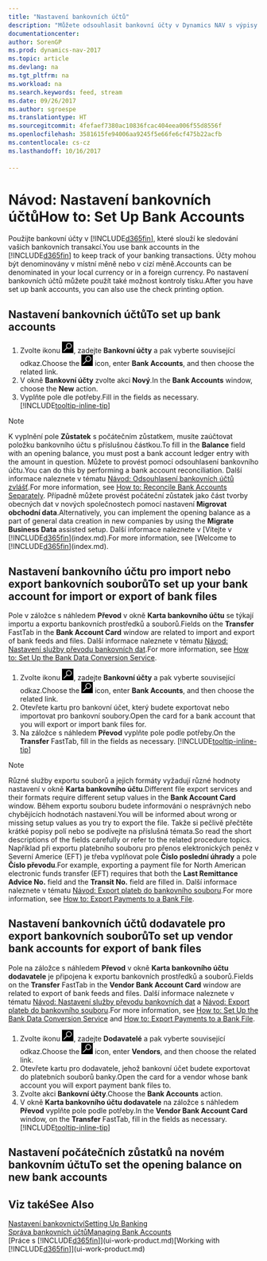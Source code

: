 ```yaml
---
title: "Nastavení bankovních účtů"
description: "Můžete odsouhlasit bankovní účty v Dynamics NAV s výpisy z bank."
documentationcenter: 
author: SorenGP
ms.prod: dynamics-nav-2017
ms.topic: article
ms.devlang: na
ms.tgt_pltfrm: na
ms.workload: na
ms.search.keywords: feed, stream
ms.date: 09/26/2017
ms.author: sgroespe
ms.translationtype: HT
ms.sourcegitcommit: 4fefaef7380ac10836fcac404eea006f55d8556f
ms.openlocfilehash: 3581615fe94006aa9245f5e66fe6cf475b22acfb
ms.contentlocale: cs-cz
ms.lasthandoff: 10/16/2017

---
```

# <a name="how-to-set-up-bank-accounts"></a><span data-ttu-id="21ead-103">Návod: Nastavení bankovních účtů</span><span class="sxs-lookup"><span data-stu-id="21ead-103">How to: Set Up Bank Accounts</span></span>
<span data-ttu-id="21ead-104">Použijte bankovní účty v [!INCLUDE[d365fin](includes/d365fin_md.md)], které slouží ke sledování vašich bankovních transakcí.</span><span class="sxs-lookup"><span data-stu-id="21ead-104">You use bank accounts in the [!INCLUDE[d365fin](includes/d365fin_md.md)] to keep track of your banking transactions.</span></span> <span data-ttu-id="21ead-105">Účty mohou být denominovány v místní měně nebo v cizí měně.</span><span class="sxs-lookup"><span data-stu-id="21ead-105">Accounts can be denominated in your local currency or in a foreign currency.</span></span> <span data-ttu-id="21ead-106">Po nastavení bankovních účtů můžete použít také možnost kontroly tisku.</span><span class="sxs-lookup"><span data-stu-id="21ead-106">After you have set up bank accounts, you can also use the check printing option.</span></span>

## <a name="to-set-up-bank-accounts"></a><span data-ttu-id="21ead-107">Nastavení bankovních účtů</span><span class="sxs-lookup"><span data-stu-id="21ead-107">To set up bank accounts</span></span>
1. <span data-ttu-id="21ead-108">Zvolte ikonu ![Vyhledat stránku nebo sestavu](media/ui-search/search_small.png "Ikona Vyhledat stránku nebo sestavu"), zadejte **Bankovní účty** a pak vyberte související odkaz.</span><span class="sxs-lookup"><span data-stu-id="21ead-108">Choose the ![Search for Page or Report](media/ui-search/search_small.png "Search for Page or Report icon") icon, enter **Bank Accounts**, and then choose the related link.</span></span>
2. <span data-ttu-id="21ead-109">V okně **Bankovní účty** zvolte akci **Nový**.</span><span class="sxs-lookup"><span data-stu-id="21ead-109">In the **Bank Accounts** window, choose the **New** action.</span></span>
3. <span data-ttu-id="21ead-110">Vyplňte pole dle potřeby.</span><span class="sxs-lookup"><span data-stu-id="21ead-110">Fill in the fields as necessary.</span></span> [!INCLUDE[tooltip-inline-tip](includes/tooltip-inline-tip_md.md)]

> [!NOTE]
> <span data-ttu-id="21ead-111">K vyplnění pole **Zůstatek** s počátečním zůstatkem, musíte zaúčtovat položku bankovního účtu s příslušnou částkou.</span><span class="sxs-lookup"><span data-stu-id="21ead-111">To fill in the **Balance** field with an opening balance, you must post a bank account ledger entry with the amount in question.</span></span> <span data-ttu-id="21ead-112">Můžete to provést pomocí odsouhlasení bankovního účtu.</span><span class="sxs-lookup"><span data-stu-id="21ead-112">You can do this by performing a bank account reconciliation.</span></span> <span data-ttu-id="21ead-113">Další informace naleznete v tématu [Návod: Odsouhlasení bankovních účtů zvlášť](bank-how-reconcile-bank-accounts-separately.md).</span><span class="sxs-lookup"><span data-stu-id="21ead-113">For more information, see [How to: Reconcile Bank Accounts Separately](bank-how-reconcile-bank-accounts-separately.md).</span></span> <span data-ttu-id="21ead-114">Případně můžete provést počáteční zůstatek jako část tvorby obecných dat v nových společnostech pomocí nastavení **Migrovat obchodní data**.</span><span class="sxs-lookup"><span data-stu-id="21ead-114">Alternatively, you can implement the opening balance as a part of general data creation in new companies by using the **Migrate Business Data** assisted setup.</span></span> <span data-ttu-id="21ead-115">Další informace naleznete v [Vítejte v [!INCLUDE[d365fin](includes/d365fin_md.md)](index.md).</span><span class="sxs-lookup"><span data-stu-id="21ead-115">For more information, see [Welcome to [!INCLUDE[d365fin](includes/d365fin_md.md)](index.md).</span></span>

## <a name="to-set-up-your-bank-account-for-import-or-export-of-bank-files"></a><span data-ttu-id="21ead-116">Nastavení bankovního účtu pro import nebo export bankovních souborů</span><span class="sxs-lookup"><span data-stu-id="21ead-116">To set up your bank account for import or export of bank files</span></span>
<span data-ttu-id="21ead-117">Pole v záložce s náhledem **Převod** v okně **Karta bankovního účtu** se týkají importu a exportu bankovních prostředků a souborů.</span><span class="sxs-lookup"><span data-stu-id="21ead-117">Fields on the **Transfer** FastTab in the **Bank Account Card** window are related to import and export of bank feeds and files.</span></span> <span data-ttu-id="21ead-118">Další informace naleznete v tématu [Návod: Nastavení služby převodu bankovních dat](bank-how-setup-bank-data-conversion-service.md).</span><span class="sxs-lookup"><span data-stu-id="21ead-118">For more information, see [How to: Set Up the Bank Data Conversion Service](bank-how-setup-bank-data-conversion-service.md).</span></span>

1. <span data-ttu-id="21ead-119">Zvolte ikonu ![Vyhledat stránku nebo sestavu](media/ui-search/search_small.png "Ikona Vyhledat stránku nebo sestavu"), zadejte **Bankovní účty** a pak vyberte související odkaz.</span><span class="sxs-lookup"><span data-stu-id="21ead-119">Choose the ![Search for Page or Report](media/ui-search/search_small.png "Search for Page or Report icon") icon, enter **Bank Accounts**, and then choose the related link.</span></span>
2. <span data-ttu-id="21ead-120">Otevřete kartu pro bankovní účet, který budete exportovat nebo importovat pro bankovní soubory.</span><span class="sxs-lookup"><span data-stu-id="21ead-120">Open the card for a bank account that you will export or import bank files for.</span></span>
3. <span data-ttu-id="21ead-121">Na záložce s náhledem **Převod** vyplňte pole podle potřeby.</span><span class="sxs-lookup"><span data-stu-id="21ead-121">On the **Transfer** FastTab, fill in the fields as necessary.</span></span> [!INCLUDE[tooltip-inline-tip](includes/tooltip-inline-tip_md.md)]

> [!NOTE]  
>   <span data-ttu-id="21ead-122">Různé služby exportu souborů a jejich formáty vyžadují různé hodnoty nastavení v okně **Karta bankovního účtu**.</span><span class="sxs-lookup"><span data-stu-id="21ead-122">Different file export services and their formats require different setup values in the **Bank Account Card** window.</span></span> <span data-ttu-id="21ead-123">Během exportu souboru budete informováni o nesprávných nebo chybějících hodnotách nastavení.</span><span class="sxs-lookup"><span data-stu-id="21ead-123">You will be informed about wrong or missing setup values as you try to export the file.</span></span> <span data-ttu-id="21ead-124">Takže si pečlivě přečtěte krátké popisy polí nebo se podívejte na příslušná témata.</span><span class="sxs-lookup"><span data-stu-id="21ead-124">So read the short descriptions of the fields carefully or refer to the related procedure topics.</span></span> <span data-ttu-id="21ead-125">Například při exportu platebního souboru pro přenos elektronických peněz v Severní Americe (EFT) je třeba vyplňovat pole **Číslo poslední úhrady** a pole **Číslo převodu**.</span><span class="sxs-lookup"><span data-stu-id="21ead-125">For example, exporting a payment file for North American electronic funds transfer (EFT) requires that both the **Last Remittance Advice No.** field and the **Transit No.** field are filled in.</span></span> <span data-ttu-id="21ead-126">Další informace naleznete v tématu [Návod: Export plateb do bankovního souboru](payables-how-export-payments-bank-file.md).</span><span class="sxs-lookup"><span data-stu-id="21ead-126">For more information, see [How to: Export Payments to a Bank File](payables-how-export-payments-bank-file.md).</span></span>

## <a name="to-set-up-vendor-bank-accounts-for-export-of-bank-files"></a><span data-ttu-id="21ead-127">Nastavení bankovních účtů dodavatele pro export bankovních souborů</span><span class="sxs-lookup"><span data-stu-id="21ead-127">To set up vendor bank accounts for export of bank files</span></span>
<span data-ttu-id="21ead-128">Pole na záložce s náhledem **Převod** v okně **Karta bankovního účtu dodavatele** je připojena k exportu bankovních prostředků a souborů.</span><span class="sxs-lookup"><span data-stu-id="21ead-128">Fields on the **Transfer** FastTab in the **Vendor Bank Account Card** window are related to export of bank feeds and files.</span></span> <span data-ttu-id="21ead-129">Další informace naleznete v tématu [Návod: Nastavení služby převodu bankovních dat](bank-how-setup-bank-data-conversion-service.md) a [Návod: Export plateb do bankovního souboru](payables-how-export-payments-bank-file.md).</span><span class="sxs-lookup"><span data-stu-id="21ead-129">For more information, see [How to: Set Up the Bank Data Conversion Service](bank-how-setup-bank-data-conversion-service.md) and [How to: Export Payments to a Bank File](payables-how-export-payments-bank-file.md).</span></span>

1. <span data-ttu-id="21ead-130">Zvolte ikonu ![Vyhledat stránku nebo sestavu](media/ui-search/search_small.png "Ikona Vyhledat stránku nebo sestavu"), zadejte **Dodavatelé** a pak vyberte související odkaz.</span><span class="sxs-lookup"><span data-stu-id="21ead-130">Choose the ![Search for Page or Report](media/ui-search/search_small.png "Search for Page or Report icon") icon, enter **Vendors**, and then choose the related link.</span></span>
2. <span data-ttu-id="21ead-131">Otevřete kartu pro dodavatele, jehož bankovní účet budete exportovat do platebních souborů banky.</span><span class="sxs-lookup"><span data-stu-id="21ead-131">Open the card for a vendor whose bank account you will export payment bank files to.</span></span>
3. <span data-ttu-id="21ead-132">Zvolte akci **Bankovní účty**.</span><span class="sxs-lookup"><span data-stu-id="21ead-132">Choose the **Bank Accounts** action.</span></span>
3. <span data-ttu-id="21ead-133">V okně **Karta bankovního účtu dodavatele** na záložce s náhledem **Převod** vyplňte pole podle potřeby.</span><span class="sxs-lookup"><span data-stu-id="21ead-133">In the **Vendor Bank Account Card** window, on the **Transfer** FastTab, fill in the fields as necessary.</span></span> [!INCLUDE[tooltip-inline-tip](includes/tooltip-inline-tip_md.md)]

## <a name="to-set-the-opening-balance-on-new-bank-accounts"></a><span data-ttu-id="21ead-134">Nastavení počátečních zůstatků na novém bankovním účtu</span><span class="sxs-lookup"><span data-stu-id="21ead-134">To set the opening balance on new bank accounts</span></span>


## <a name="see-also"></a><span data-ttu-id="21ead-135">Viz také</span><span class="sxs-lookup"><span data-stu-id="21ead-135">See Also</span></span>
[<span data-ttu-id="21ead-136">Nastavení bankovnictví</span><span class="sxs-lookup"><span data-stu-id="21ead-136">Setting Up Banking</span></span>](bank-setup-banking.md)  
[<span data-ttu-id="21ead-137">Správa bankovních účtů</span><span class="sxs-lookup"><span data-stu-id="21ead-137">Managing Bank Accounts</span></span>](bank-manage-bank-accounts.md)  
<span data-ttu-id="21ead-138">[Práce s [!INCLUDE[d365fin](includes/d365fin_md.md)]](ui-work-product.md)</span><span class="sxs-lookup"><span data-stu-id="21ead-138">[Working with [!INCLUDE[d365fin](includes/d365fin_md.md)]](ui-work-product.md)</span></span>

